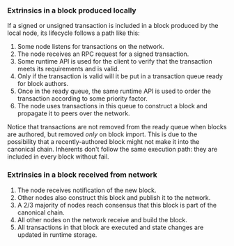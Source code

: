 ### Extrinsics in a block produced locally

If a signed or unsigned transaction is included in a block produced by the local node, its lifecycle follows a path like this:

1. Some node listens for transactions on the network.
1. The node receives an RPC request for a signed transaction.
1. Some runtime API is used for the client to verify that the transaction meets its requirements and is valid.
1. Only if the transaction is valid will it be put in a transaction queue ready for block authors.
1. Once in the ready queue, the same runtime API is used to order the transaction according to some priority factor.
1. The node uses transactions in this queue to construct a block and propagate it to peers over the network.

Notice that transactions are not removed from the ready queue when blocks are authored, but removed _only_ on block import.
This is due to the possibility that a recently-authored block might not make it into the canonical chain.
Inherents don't follow the same execution path: they are included in every block without fail.

### Extrinsics in a block received from network

1. The node receives notification of the new block.
1. Other nodes also construct this block and publish it to the network.
1. A 2/3 majority of nodes reach consensus that this block is part of the canonical chain.
1. All other nodes on the network receive and build the block.
1. All transactions in that block are executed and state changes are updated in runtime storage.


